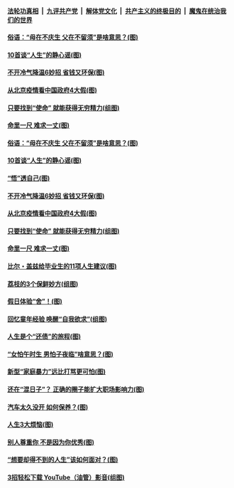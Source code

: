 ####  [法轮功真相](../../../../basic/blob/master/README.md?t=06231602) &nbsp;|&nbsp; [九评共产党](../../../../9ping.md/blob/master/README.md?t=06231602) &nbsp;|&nbsp; [解体党文化](../../../../jtdwh.md/blob/master/README.md?t=06231602)  &nbsp;|&nbsp; [共产主义的终极目的](../../../../gczydzjmd.md/blob/master/README.md?t=06231602) &nbsp;|&nbsp; [魔鬼在统治我们的世界](../../../../mgztzwmdsj.md/blob/master/README.md?t=06231602) 

#### [俗语：“母在不庆生 父在不留须”是啥意思？(图)](../pages/p8/937234.md?t=06231602) 

#### [10首谈“人生”的静心谣(图)](../pages/p8/936965.md?t=06231602) 

#### [不开冷气降温6妙招 省钱又环保(图)](../pages/p8/937329.md?t=06231602) 

#### [从北京疫情看中国政府4大假(图)](../pages/p8/937196.md?t=06231602) 

#### [只要找到“使命” 就能获得无穷精力(组图)](../pages/p8/937159.md?t=06231602) 

#### [命里一尺 难求一丈(图)](../pages/p8/936782.md?t=06231602) 

#### [俗语：“母在不庆生 父在不留须”是啥意思？(图)](../pages/p8/937234.md?t=06231602) 

#### [10首谈“人生”的静心谣(图)](../pages/p8/936965.md?t=06231602) 

#### [“悟”透自己(图)](../pages/p8/936972.md?t=06231602) 

#### [不开冷气降温6妙招 省钱又环保(图)](../pages/p8/937329.md?t=06231602) 

#### [从北京疫情看中国政府4大假(图)](../pages/p8/937196.md?t=06231602) 

#### [只要找到“使命” 就能获得无穷精力(组图)](../pages/p8/937159.md?t=06231602) 

#### [命里一尺 难求一丈(图)](../pages/p8/936782.md?t=06231602) 

#### [比尔・盖兹给毕业生的11项人生建议(图)](../pages/p8/936231.md?t=06231602) 

#### [荔枝的3个保鲜妙方(组图)](../pages/p8/936950.md?t=06231602) 

#### [假日体验“舍”！(图)](../pages/p8/937183.md?t=06231602) 

#### [回忆童年经验 唤醒“自我欲求”(组图)](../pages/p8/937082.md?t=06231602) 

#### [人生是个“还债”的旅程(图)](../pages/p8/936768.md?t=06231602) 

#### [“女怕午时生 男怕子夜临”啥意思？(图)](../pages/p8/937081.md?t=06231602) 

#### [新型“家庭暴力”远比打骂更可怕(图)](../pages/p8/936230.md?t=06231602) 

#### [还在“混日子”？ 正确的圈子能扩大职场影响力(图)](../pages/p8/937049.md?t=06231602) 

#### [汽车太久没开 如何保养？(图)](../pages/p8/937035.md?t=06231602) 

#### [人生3大烦恼(图)](../pages/p8/936959.md?t=06231602) 

#### [别人尊重你 不是因为你优秀(图)](../pages/p8/936253.md?t=06231602) 

#### [“想要却得不到的人生”该如何面对？(图)](../pages/p8/936933.md?t=06231602) 

#### [3招轻松下载 YouTube（油管）影音(组图)](../pages/p8/936922.md?t=06231602) 

